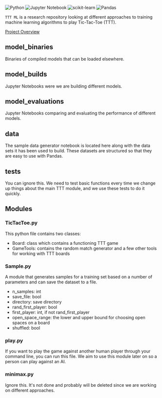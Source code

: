 ![Python](https://img.shields.io/badge/python-3670A0?style=for-the-badge&logo=python&logoColor=ffdd54)
![Jupyter Notebook](https://img.shields.io/badge/jupyter-%23FA0F00.svg?style=for-the-badge&logo=jupyter&logoColor=white)
![scikit-learn](https://img.shields.io/badge/scikit--learn-%23F7931E.svg?style=for-the-badge&logo=scikit-learn&logoColor=white)
![Pandas](https://img.shields.io/badge/pandas-%23150458.svg?style=for-the-badge&logo=pandas&logoColor=white)


`TTT ML` is a research repository looking at different approaches to training machine learning algorithms to play Tic-Tac-Toe (TTT).

[Project Overview](https://github.com/ScruffyTheMoose/TTT_ML/blob/master/walkthrough.ipynb)

## model_binaries
Binaries of compiled models that can be loaded elsewhere.

## model_builds
Jupyter Notebooks were we are building different models.

## model_evaluations
Jupyter Notebooks comparing and evaluating the performance of different models.

## data
The sample data generator notebook is located here along with the data sets it has been used to build. These datasets are structured so that they are easy to use with Pandas.

## tests
You can ignore this. We need to test basic functions every time we change up things about the main TTT module, and we use these tests to do it quickly.

## Modules

### TicTacToe.py
This python file contains two classes:
- Board: class which contains a functioning TTT game
- GameTools: contains the random match generator and a few other tools for working with TTT boards

### Sample.py
A module that generates samples for a training set based on a number of parameters and can save the dataset to a file.
- n_samples: int
- save_file: bool
- directory: save directory
- rand_first_player: bool
- first_player: int, if not rand_first_player
- open_space_range: the lower and upper bound for choosing open spaces on a board
- shuffled: bool

### play.py
If you want to play the game against another human player through your command line, you can run this file. We aim to use this module later on so a person can play against an AI.

### minimax.py
Ignore this. It's not done and probably will be deleted since we are working on different approaches.
